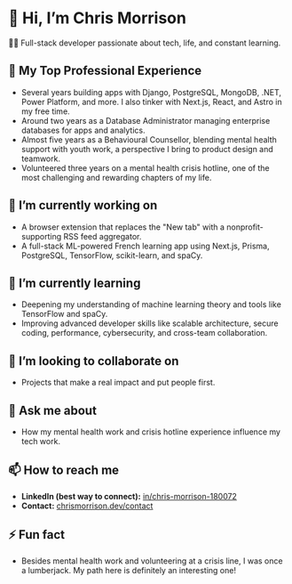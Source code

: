 # 👋 Hi, I’m Chris Morrison

🧑‍💻 Full-stack developer passionate about tech, life, and constant learning.

## 🏢 My Top Professional Experience

- Several years building apps with Django, PostgreSQL, MongoDB, .NET, Power Platform, and more. I also tinker with Next.js, React, and Astro in my free time.  
- Around two years as a Database Administrator managing enterprise databases for apps and analytics.  
- Almost five years as a Behavioural Counsellor, blending mental health support with youth work, a perspective I bring to product design and teamwork.  
- Volunteered three years on a mental health crisis hotline, one of the most challenging and rewarding chapters of my life.

## 🔭 I’m currently working on
- A browser extension that replaces the "New tab" with a nonprofit-supporting RSS feed aggregator.  
- A full-stack ML-powered French learning app using Next.js, Prisma, PostgreSQL, TensorFlow, scikit-learn, and spaCy.

## 🌱 I’m currently learning
- Deepening my understanding of machine learning theory and tools like TensorFlow and spaCy.  
- Improving advanced developer skills like scalable architecture, secure coding, performance, cybersecurity, and cross-team collaboration.

## 👯 I’m looking to collaborate on
- Projects that make a real impact and put people first.

## 💬 Ask me about
- How my mental health work and crisis hotline experience influence my tech work.

## 📫 How to reach me
- **LinkedIn (best way to connect):** [in/chris-morrison-180072](https://www.linkedin.com/in/chris-morrison-180072)  
- **Contact:** [chrismorrison.dev/contact](https://chrismorrison.dev/contact/)  

## ⚡ Fun fact
- Besides mental health work and volunteering at a crisis line, I was once a lumberjack. My path here is definitely an interesting one!
